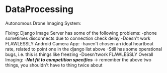 # DataProcessing

Autonomous Drone Imaging System:


Fixing: 
	Django Image Server has some of  the following problems:
		-phone sometimes disconnects due to connection check delay
		-Doesn't work FLAWLESSLY
	Android Camera App:
		-haven't chosen an ideal heartbeat rate, related to point one in the django list above
		-Still has some operational bugs, i.e. this is things like freezing
		-Doesn'twork FLAWLESSLY
	Overall Imaging:
		-***Not fit to competition specifics***
	-> remember the above two things, you shouldn't have to thing twice about


